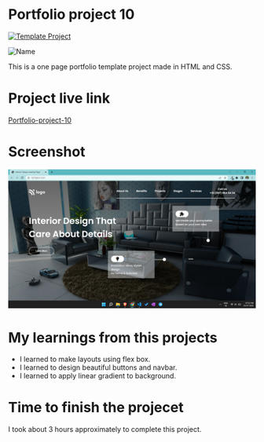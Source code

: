 # Portfolio project 10

[![Template Project](https://img.shields.io/badge/Technologies%20-HTML%2FCSS-brightgreen)](http://www.gnu.org/licenses/agpl-3.0)

![Name](https://img.shields.io/badge/Dhrumil-Bhut-success)

This is a one page portfolio template project made in HTML and CSS.

# Project live link

[Portfolio-project-10](https://zesty-pudding-7d48c0.netlify.app)

# Screenshot

![Screenshot](./10.png)

# My learnings from this projects

- I learned to make layouts using flex box.
- I learned to design beautiful buttons and navbar.
- I learned to apply linear gradient to background.

# Time to finish the projecet

I took about 3 hours approximately to complete this project.
